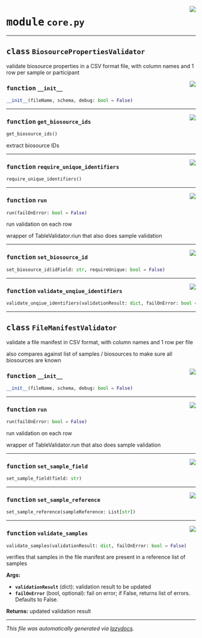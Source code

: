 <!-- markdownlint-disable -->

<a href="https://github.com/NIAGADS/niagads-pylib/blob/main/components/niagads/metadata_validator/core.py#L0"><img align="right" style="float:right;" src="https://img.shields.io/badge/-source-cccccc?style=flat-square"></a>

# <kbd>module</kbd> `core.py`






---

## <kbd>class</kbd> `BiosourcePropertiesValidator`
validate biosource properties in a CSV format file, with column names and 1 row per sample or participant 

<a href="https://github.com/NIAGADS/niagads-pylib/blob/main/components/niagads/metadata_validator/core.py#L89"><img align="right" style="float:right;" src="https://img.shields.io/badge/-source-cccccc?style=flat-square"></a>

### <kbd>function</kbd> `__init__`

```python
__init__(fileName, schema, debug: bool = False)
```








---

<a href="https://github.com/NIAGADS/niagads-pylib/blob/main/components/niagads/metadata_validator/core.py#L117"><img align="right" style="float:right;" src="https://img.shields.io/badge/-source-cccccc?style=flat-square"></a>

### <kbd>function</kbd> `get_biosource_ids`

```python
get_biosource_ids()
```

extract biosource IDs 

---

<a href="https://github.com/NIAGADS/niagads-pylib/blob/main/components/niagads/metadata_validator/core.py#L98"><img align="right" style="float:right;" src="https://img.shields.io/badge/-source-cccccc?style=flat-square"></a>

### <kbd>function</kbd> `require_unique_identifiers`

```python
require_unique_identifiers()
```





---

<a href="https://github.com/NIAGADS/niagads-pylib/blob/main/components/niagads/metadata_validator/core.py#L123"><img align="right" style="float:right;" src="https://img.shields.io/badge/-source-cccccc?style=flat-square"></a>

### <kbd>function</kbd> `run`

```python
run(failOnError: bool = False)
```

run validation on each row 

wrapper of TableValidator.riun that also does sample validation 

---

<a href="https://github.com/NIAGADS/niagads-pylib/blob/main/components/niagads/metadata_validator/core.py#L94"><img align="right" style="float:right;" src="https://img.shields.io/badge/-source-cccccc?style=flat-square"></a>

### <kbd>function</kbd> `set_biosource_id`

```python
set_biosource_id(idField: str, requireUnique: bool = False)
```





---

<a href="https://github.com/NIAGADS/niagads-pylib/blob/main/components/niagads/metadata_validator/core.py#L101"><img align="right" style="float:right;" src="https://img.shields.io/badge/-source-cccccc?style=flat-square"></a>

### <kbd>function</kbd> `validate_unqiue_identifiers`

```python
validate_unqiue_identifiers(validationResult: dict, failOnError: bool = False)
```






---

## <kbd>class</kbd> `FileManifestValidator`
validate a file manifest in CSV format, with column names and 1 row per file 

also compares against list of samples / biosources to make sure all biosources are known 

<a href="https://github.com/NIAGADS/niagads-pylib/blob/main/components/niagads/metadata_validator/core.py#L17"><img align="right" style="float:right;" src="https://img.shields.io/badge/-source-cccccc?style=flat-square"></a>

### <kbd>function</kbd> `__init__`

```python
__init__(fileName, schema, debug: bool = False)
```








---

<a href="https://github.com/NIAGADS/niagads-pylib/blob/main/components/niagads/metadata_validator/core.py#L68"><img align="right" style="float:right;" src="https://img.shields.io/badge/-source-cccccc?style=flat-square"></a>

### <kbd>function</kbd> `run`

```python
run(failOnError: bool = False)
```

run validation on each row 

wrapper of TableValidator.run that also does sample validation 

---

<a href="https://github.com/NIAGADS/niagads-pylib/blob/main/components/niagads/metadata_validator/core.py#L25"><img align="right" style="float:right;" src="https://img.shields.io/badge/-source-cccccc?style=flat-square"></a>

### <kbd>function</kbd> `set_sample_field`

```python
set_sample_field(field: str)
```





---

<a href="https://github.com/NIAGADS/niagads-pylib/blob/main/components/niagads/metadata_validator/core.py#L22"><img align="right" style="float:right;" src="https://img.shields.io/badge/-source-cccccc?style=flat-square"></a>

### <kbd>function</kbd> `set_sample_reference`

```python
set_sample_reference(sampleReference: List[str])
```





---

<a href="https://github.com/NIAGADS/niagads-pylib/blob/main/components/niagads/metadata_validator/core.py#L28"><img align="right" style="float:right;" src="https://img.shields.io/badge/-source-cccccc?style=flat-square"></a>

### <kbd>function</kbd> `validate_samples`

```python
validate_samples(validationResult: dict, failOnError: bool = False)
```

verifies that samples in the file manifest are present in a reference list of samples 



**Args:**
 
 - <b>`validationResult`</b> (dict):  validation result to be updated 
 - <b>`failOnError`</b> (bool, optional):  fail on error; if False, returns list of errors.  Defaults to False. 



**Returns:**
 updated validation result 




---

_This file was automatically generated via [lazydocs](https://github.com/ml-tooling/lazydocs)._

